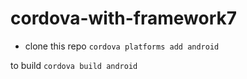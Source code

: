 # cordova-with-framework7

* clone this repo
```cordova platforms add android```

to build
```cordova build android```
